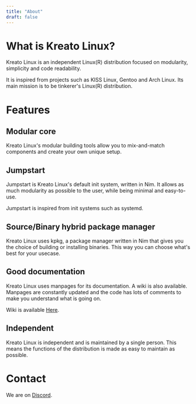 ```yaml
---
title: "About"
draft: false 
---
```

# What is Kreato Linux?
Kreato Linux is an independent Linux(R) distribution focused on modularity, simplicity and code readability.

It is inspired from projects such as KISS Linux, Gentoo and Arch Linux. Its main mission is to be tinkerer's Linux(R) distribution.

# Features

## Modular core
Kreato Linux's modular building tools allow you to mix-and-match components and create your own unique setup.

## Jumpstart
Jumpstart is Kreato Linux's default init system, written in Nim. It allows as much modularity as possible to the user, while being minimal and easy-to-use.

Jumpstart is inspired from init systems such as systemd.

## Source/Binary hybrid package manager
Kreato Linux uses kpkg, a package manager written in Nim that gives you the choice of building or installing binaries. This way you can choose what's best for your usecase.

## Good documentation
Kreato Linux uses manpages for its documentation. A wiki is also available. Manpages are constantly updated and the code has lots of comments to make you understand what is going on.

Wiki is available [Here](https://wiki.linux.kreato.dev).

## Independent
Kreato Linux is independent and is maintained by a single person. This means the functions of the distribution is made as easy to maintain as possible. 

# Contact
We are on [Discord](https://discord.gg/5vTYnkepX6).
